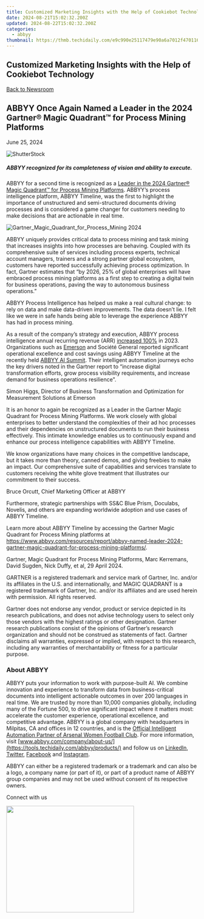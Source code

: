 ```yaml
---
title: Customized Marketing Insights with the Help of Cookiebot Technology
date: 2024-08-21T15:02:32.200Z
updated: 2024-08-22T15:02:32.200Z
categories:
  - abbyy
thumbnail: https://thmb.techidaily.com/e9c990e25117479e90a6a7012f47011623d3e85d5155cf7861b563822cc331cb.jpg
---
```


## Customized Marketing Insights with the Help of Cookiebot Technology

[Back to Newsroom](https://tools.techidaily.com/abbyy/products/)

## ABBYY Once Again Named a Leader in the 2024 Gartner® Magic Quadrant™ for Process Mining Platforms

June 25, 2024

![ShutterStock](https://content.abbyy.com/-/media/project/abbyy/abbyy/branchtemplates/shutterstock_1272462163_1296-x-729.jpg?h=729&iar=0&w=1296)

##### ABBYY recognized for its completeness of vision and ability to execute.

ABBYY for a second time is recognized as a [Leader in the 2024 Gartner® Magic Quadrant™ for Process Mining Platforms](https://tools.techidaily.com/abbyy/products/). ABBYY’s process intelligence platform, ABBYY Timeline, was the first to highlight the importance of unstructured and semi-structured documents driving processes and is considered a game changer for customers needing to make decisions that are actionable in real time. 

![Gartner_Magic_Quadrant_for_Process_Mining 2024](https://content.abbyy.com/-/media/project/abbyy/abbyy/company/newsroom/content-images/gartner_magic_quadrant_for_process_mining-2024.png)

ABBYY uniquely provides critical data to process mining and task mining that increases insights into how processes are behaving. Coupled with its comprehensive suite of services including process experts, technical account managers, trainers and a strong partner global ecosystem, customers have reported successfully achieving process optimization. In fact, Gartner estimates that “by 2026, 25% of global enterprises will have embraced process mining platforms as a first step to creating a digital twin for business operations, paving the way to autonomous business operations.” 

ABBYY Process Intelligence has helped us make a real cultural change: to rely on data and make data-driven improvements. The data doesn’t lie. I felt like we were in safe hands being able to leverage the experience ABBYY has had in process mining.

As a result of the company’s strategy and execution, ABBYY process intelligence annual recurring revenue (ARR) [increased 100%](https://tools.techidaily.com/abbyy/products/) in 2023\. Organizations such as [Emerson](https://tools.techidaily.com/abbyy/products/) and Société General reported significant operational excellence and cost savings using ABBYY Timeline at the recently held [ABBYY AI Summit](https://tools.techidaily.com/abbyy/products/). Their intelligent automation journeys echo the key drivers noted in the Gartner report to “increase digital transformation efforts, grow process visibility requirements, and increase demand for business operations resilience".

Simon Higgs, Director of Business Transformation and Optimization for Measurement Solutions at Emerson

It is an honor to again be recognized as a Leader in the Gartner Magic Quadrant for Process Mining Platforms. We work closely with global enterprises to better understand the complexities of their ad hoc processes and their dependencies on unstructured documents to run their business effectively. This intimate knowledge enables us to continuously expand and enhance our process intelligence capabilities with ABBYY Timeline.

We know organizations have many choices in the competitive landscape, but it takes more than theory, canned demos, and giving freebies to make an impact. Our comprehensive suite of capabilities and services translate to customers receiving the white glove treatment that illustrates our commitment to their success.

Bruce Orcutt, Chief Marketing Officer at ABBYY

Furthermore, strategic partnerships with SS&C Blue Prism, Doculabs, Novelis, and others are expanding worldwide adoption and use cases of ABBYY Timeline.

Learn more about ABBYY Timeline by accessing the Gartner Magic Quadrant for Process Mining platforms at <https://www.abbyy.com/resources/report/abbyy-named-leader-2024-gartner-magic-quadrant-for-process-mining-platforms/>. 

Gartner, Magic Quadrant for Process Mining Platforms, Marc Kerremans, David Sugden, Nick Duffy, et al, 29 April 2024\. 

GARTNER is a registered trademark and service mark of Gartner, Inc. and/or its affiliates in the U.S. and internationally, and MAGIC QUADRANT is a registered trademark of Gartner, Inc. and/or its affiliates and are used herein with permission. All rights reserved.

Gartner does not endorse any vendor, product or service depicted in its research publications, and does not advise technology users to select only those vendors with the highest ratings or other designation. Gartner research publications consist of the opinions of Gartner’s research organization and should not be construed as statements of fact. Gartner disclaims all warranties, expressed or implied, with respect to this research, including any warranties of merchantability or fitness for a particular purpose.

### About ABBYY

ABBYY puts your information to work with purpose-built AI. We combine innovation and experience to transform data from business-critical documents into intelligent actionable outcomes in over 200 languages in real time. We are trusted by more than 10,000 companies globally, including many of the Fortune 500, to drive significant impact where it matters most: accelerate the customer experience, operational excellence, and competitive advantage. ABBYY is a global company with headquarters in Milpitas, CA and offices in 12 countries, and is the [Official Intelligent Automation Partner of Arsenal Women Football Club](https://tools.techidaily.com/abbyy/products/). For more information, visit [www.abbyy.com/company/about-us/](https://tools.techidaily.com/abbyy/products/) and follow us on [LinkedIn](https://www.linkedin.com/company/abbyy), [Twitter](https://twitter.com/ABBYY%5FSoftware), [Facebook](https://www.facebook.com/ABBYYsoft) and [Instagram](https://www.instagram.com/abbyyglobal/).

ABBYY can either be a registered trademark or a trademark and can also be a logo, a company name (or part of it), or part of a product name of ABBYY group companies and may not be used without consent of its respective owners.

Connect with us

<ins class="adsbygoogle"
     style="display:block"
     data-ad-format="autorelaxed"
     data-ad-client="ca-pub-7571918770474297"
     data-ad-slot="1223367746"></ins>



<ins class="adsbygoogle"
     style="display:block"
     data-ad-client="ca-pub-7571918770474297"
     data-ad-slot="8358498916"
     data-ad-format="auto"
     data-full-width-responsive="true"></ins>

<!-- affiliate ads begin -->
<a href="https://aligracehair.sjv.io/c/5597632/2087264/19272" target="_top" id="2087264"><img src="//a.impactradius-go.com/display-ad/19272-2087264" border="0" alt="" width="336" height="280"/></a><img height="0" width="0" src="https://imp.pxf.io/i/5597632/2087264/19272" style="position:absolute;visibility:hidden;" border="0" />
<!-- affiliate ads end -->